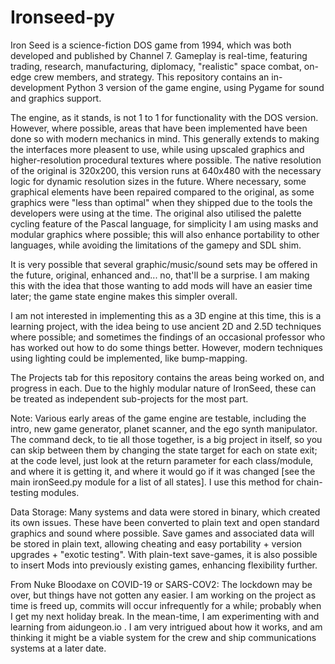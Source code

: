 # Ironseed-py
Iron Seed is a science-fiction DOS game from 1994, which was both developed and published by Channel 7.
Gameplay is real-time, featuring trading, research, manufacturing, diplomacy, "realistic" space combat, on-edge crew members, and strategy.
This repository contains an in-development Python 3 version of the game engine, using Pygame for sound and graphics support.

The engine, as it stands, is not 1 to 1 for functionality with the DOS version.  However, where possible, areas that have been implemented have been done so with modern mechanics in mind.  This generally extends to making the interfaces more pleasent to use, while using upscaled graphics and higher-resolution procedural textures where possible.  The native resolution of the original is 320x200, this version runs at 640x480 with the necessary logic for dynamic resolution sizes in the future.  Where necessary, some graphical elements have been repaired compared to the original, as some graphics were "less than optimal" when they shipped due to the tools the developers were using at the time.  The original also utilised the palette cycling feature of the Pascal language, for simplicity I am using masks and modular graphics where possible; this will also enhance portability to other languages, while avoiding the limitations of the gamepy and SDL shim.

It is very possible that several graphic/music/sound sets may be offered in the future, original, enhanced and... no, that'll be a surprise.  I am making this with the idea that those wanting to add mods will have an easier time later; the game state engine makes this simpler overall.

I am not interested in implementing this as a 3D engine at this time, this is a learning project, with the idea being to use ancient 2D and 2.5D techniques where possible; and sometimes the findings of an occasional professor who has worked out how to do some things better.  However, modern techniques using lighting could be implemented, like bump-mapping.

The Projects tab for this repository contains the areas being worked on, and progress in each.  Due to the highly modular nature of IronSeed, these can be treated as independent sub-projects for the most part.

Note: Various early areas of the game engine are testable, including the intro, new game generator, planet scanner, and the ego synth manipulator.  The command deck, to tie all those together, is a big project in itself, so you can skip between them by changing the state target for each on state exit; at the code level, just look at the return parameter for each class/module, and where it is getting it, and where it would go if it was changed [see the main ironSeed.py module for a list of all states].  I use this method for chain-testing modules.

Data Storage:  Many systems and data were stored in binary, which created its own issues.  These have been converted to plain text and open standard graphics and sound where possible.  Save games and associated data will be stored in plain text, allowing cheating and easy portability + version upgrades + "exotic testing".  With plain-text save-games, it is also possible to insert Mods into previously existing games, enhancing flexibility further.

From Nuke Bloodaxe on COVID-19 or SARS-COV2:  The lockdown may be over, but things have not gotten any easier.  I am working on the project as time is freed up, commits will occur infrequently for a while; probably when I get my next holiday break.  In the mean-time, I am experimenting with and learning from aidungeon.io .  I am very intrigued about how it works, and am thinking it might be a viable system for the crew and ship communications systems at a later date.
